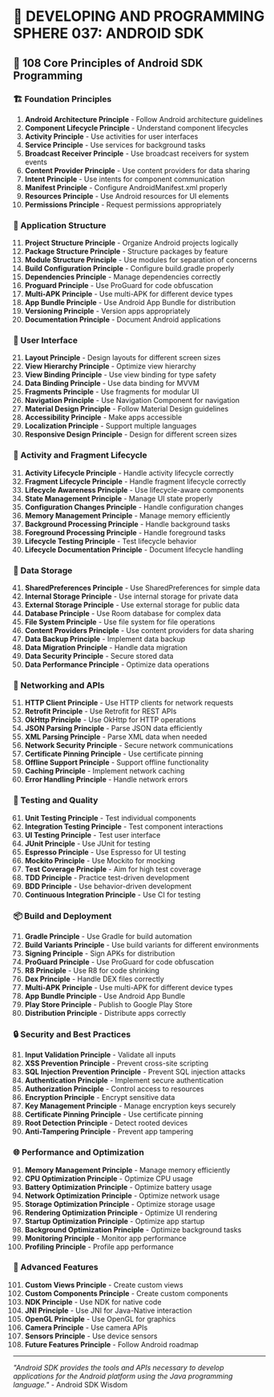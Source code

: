 # 🌟 DEVELOPING AND PROGRAMMING SPHERE 037: ANDROID SDK

## 🤖 108 Core Principles of Android SDK Programming

### 🏗️ Foundation Principles

1. **Android Architecture Principle** - Follow Android architecture guidelines
2. **Component Lifecycle Principle** - Understand component lifecycles
3. **Activity Principle** - Use activities for user interfaces
4. **Service Principle** - Use services for background tasks
5. **Broadcast Receiver Principle** - Use broadcast receivers for system events
6. **Content Provider Principle** - Use content providers for data sharing
7. **Intent Principle** - Use intents for component communication
8. **Manifest Principle** - Configure AndroidManifest.xml properly
9. **Resources Principle** - Use Android resources for UI elements
10. **Permissions Principle** - Request permissions appropriately

### 🎯 Application Structure

11. **Project Structure Principle** - Organize Android projects logically
12. **Package Structure Principle** - Structure packages by feature
13. **Module Structure Principle** - Use modules for separation of concerns
14. **Build Configuration Principle** - Configure build.gradle properly
15. **Dependencies Principle** - Manage dependencies correctly
16. **Proguard Principle** - Use ProGuard for code obfuscation
17. **Multi-APK Principle** - Use multi-APK for different device types
18. **App Bundle Principle** - Use Android App Bundle for distribution
19. **Versioning Principle** - Version apps appropriately
20. **Documentation Principle** - Document Android applications

### 🧮 User Interface

21. **Layout Principle** - Design layouts for different screen sizes
22. **View Hierarchy Principle** - Optimize view hierarchy
23. **View Binding Principle** - Use view binding for type safety
24. **Data Binding Principle** - Use data binding for MVVM
25. **Fragments Principle** - Use fragments for modular UI
26. **Navigation Principle** - Use Navigation Component for navigation
27. **Material Design Principle** - Follow Material Design guidelines
28. **Accessibility Principle** - Make apps accessible
29. **Localization Principle** - Support multiple languages
30. **Responsive Design Principle** - Design for different screen sizes

### 🎨 Activity and Fragment Lifecycle

31. **Activity Lifecycle Principle** - Handle activity lifecycle correctly
32. **Fragment Lifecycle Principle** - Handle fragment lifecycle correctly
33. **Lifecycle Awareness Principle** - Use lifecycle-aware components
34. **State Management Principle** - Manage UI state properly
35. **Configuration Changes Principle** - Handle configuration changes
36. **Memory Management Principle** - Manage memory efficiently
37. **Background Processing Principle** - Handle background tasks
38. **Foreground Processing Principle** - Handle foreground tasks
39. **Lifecycle Testing Principle** - Test lifecycle behavior
40. **Lifecycle Documentation Principle** - Document lifecycle handling

### 🔧 Data Storage

41. **SharedPreferences Principle** - Use SharedPreferences for simple data
42. **Internal Storage Principle** - Use internal storage for private data
43. **External Storage Principle** - Use external storage for public data
44. **Database Principle** - Use Room database for complex data
45. **File System Principle** - Use file system for file operations
46. **Content Providers Principle** - Use content providers for data sharing
47. **Data Backup Principle** - Implement data backup
48. **Data Migration Principle** - Handle data migration
49. **Data Security Principle** - Secure stored data
50. **Data Performance Principle** - Optimize data operations

### 🚀 Networking and APIs

51. **HTTP Client Principle** - Use HTTP clients for network requests
52. **Retrofit Principle** - Use Retrofit for REST APIs
53. **OkHttp Principle** - Use OkHttp for HTTP operations
54. **JSON Parsing Principle** - Parse JSON data efficiently
55. **XML Parsing Principle** - Parse XML data when needed
56. **Network Security Principle** - Secure network communications
57. **Certificate Pinning Principle** - Use certificate pinning
58. **Offline Support Principle** - Support offline functionality
59. **Caching Principle** - Implement network caching
60. **Error Handling Principle** - Handle network errors

### 🧪 Testing and Quality

61. **Unit Testing Principle** - Test individual components
62. **Integration Testing Principle** - Test component interactions
63. **UI Testing Principle** - Test user interface
64. **JUnit Principle** - Use JUnit for testing
65. **Espresso Principle** - Use Espresso for UI testing
66. **Mockito Principle** - Use Mockito for mocking
67. **Test Coverage Principle** - Aim for high test coverage
68. **TDD Principle** - Practice test-driven development
69. **BDD Principle** - Use behavior-driven development
70. **Continuous Integration Principle** - Use CI for testing

### 📦 Build and Deployment

71. **Gradle Principle** - Use Gradle for build automation
72. **Build Variants Principle** - Use build variants for different environments
73. **Signing Principle** - Sign APKs for distribution
74. **ProGuard Principle** - Use ProGuard for code obfuscation
75. **R8 Principle** - Use R8 for code shrinking
76. **Dex Principle** - Handle DEX files correctly
77. **Multi-APK Principle** - Use multi-APK for different device types
78. **App Bundle Principle** - Use Android App Bundle
79. **Play Store Principle** - Publish to Google Play Store
80. **Distribution Principle** - Distribute apps correctly

### 🔒 Security and Best Practices

81. **Input Validation Principle** - Validate all inputs
82. **XSS Prevention Principle** - Prevent cross-site scripting
83. **SQL Injection Prevention Principle** - Prevent SQL injection attacks
84. **Authentication Principle** - Implement secure authentication
85. **Authorization Principle** - Control access to resources
86. **Encryption Principle** - Encrypt sensitive data
87. **Key Management Principle** - Manage encryption keys securely
88. **Certificate Pinning Principle** - Use certificate pinning
89. **Root Detection Principle** - Detect rooted devices
90. **Anti-Tampering Principle** - Prevent app tampering

### 🌐 Performance and Optimization

91. **Memory Management Principle** - Manage memory efficiently
92. **CPU Optimization Principle** - Optimize CPU usage
93. **Battery Optimization Principle** - Optimize battery usage
94. **Network Optimization Principle** - Optimize network usage
95. **Storage Optimization Principle** - Optimize storage usage
96. **Rendering Optimization Principle** - Optimize UI rendering
97. **Startup Optimization Principle** - Optimize app startup
98. **Background Optimization Principle** - Optimize background tasks
99. **Monitoring Principle** - Monitor app performance
100. **Profiling Principle** - Profile app performance

### 🚀 Advanced Features

101. **Custom Views Principle** - Create custom views
102. **Custom Components Principle** - Create custom components
103. **NDK Principle** - Use NDK for native code
104. **JNI Principle** - Use JNI for Java-Native interaction
105. **OpenGL Principle** - Use OpenGL for graphics
106. **Camera Principle** - Use camera APIs
107. **Sensors Principle** - Use device sensors
108. **Future Features Principle** - Follow Android roadmap

---

*"Android SDK provides the tools and APIs necessary to develop applications for the Android platform using the Java programming language."* - Android SDK Wisdom



